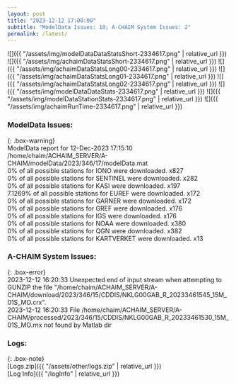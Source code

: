 ```yaml
---
layout: post
title: "2023-12-12 17:00:00"
subtitle: "ModelData Issues: 10; A-CHAIM System Issues: 2"
permalink: /latest/
---
```


![]({{ "/assets/img/modelDataDataStatsShort-2334617.png" | relative_url }})
![]({{ "/assets/img/achaimDataStatsShort-2334617.png" | relative_url }})
![]({{ "/assets/img/achaimDataStatsLong00-2334617.png" | relative_url }})
![]({{ "/assets/img/achaimDataStatsLong01-2334617.png" | relative_url }})
![]({{ "/assets/img/achaimDataStatsLong02-2334617.png" | relative_url }})
![]({{ "/assets/img/modelDataDataStats-2334617.png" | relative_url }})
![]({{ "/assets/img/modelDataStationStats-2334617.png" | relative_url }})
![]({{ "/assets/img/achaimRunTime-2334617.png" | relative_url }})


### ModelData Issues:  
  
{: .box-warning}  
 ModelData report for 12-Dec-2023 17:15:10   
 /home/chaim/ACHAIM_SERVER/A-CHAIM/modelData/2023/346/17/modelData.mat   
 0% of all possible stations for IONO were downloaded. x827   
 0% of all possible stations for SENTINEL were downloaded. x282   
 0% of all possible stations for KASI were downloaded. x197   
 7.1269% of all possible stations for EUREF were downloaded. x172   
 0% of all possible stations for GARNER were downloaded. x172   
 0% of all possible stations for GREF were downloaded. x176   
 0% of all possible stations for IGS were downloaded. x176   
 0% of all possible stations for NOAA were downloaded. x380   
 0% of all possible stations for QGN were downloaded. x382   
 0% of all possible stations for KARTVERKET were downloaded. x13   
  
### A-CHAIM System Issues:  
  
{: .box-error}  
2023-12-12 16:20:33 Unexpected end of input stream when attempting to GUNZIP the file "/home/chaim/ACHAIM_SERVER/A-CHAIM/download/2023/346/15/CDDIS/NKLG00GAB_R_20233461545_15M_01S_MO.crx".  
2023-12-12 16:20:33 File /home/chaim/ACHAIM_SERVER/A-CHAIM/processed/2023/346/15/CDDIS/NKLG00GAB_R_20233461530_15M_01S_MO.rnx not found by Matlab dir  

### Logs:  
  
{: .box-note}  
[Logs.zip]({{ "/assets/other/logs.zip" | relative_url }})  
[Log Info]({{ "/logInfo" | relative_url }})  
